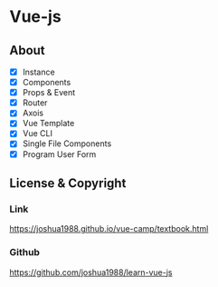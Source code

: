 # Vue-js

## About

- [X] Instance
- [X] Components
- [X] Props & Event
- [X] Router
- [X] Axois
- [X] Vue Template
- [X] Vue CLI
- [X] Single File Components
- [X] Program User Form

## License & Copyright
### Link

https://joshua1988.github.io/vue-camp/textbook.html

### Github

https://github.com/joshua1988/learn-vue-js
